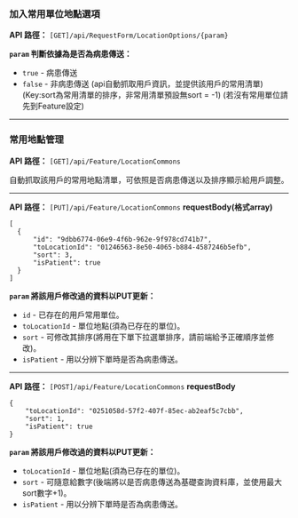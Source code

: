 ### **加入常用單位地點選項**

**API 路徑：**
`[GET]/api/RequestForm/LocationOptions/{param}`

**`param` 判斷依據為是否為病患傳送：**
- `true` - 病患傳送
- `false` - 非病患傳送
(api自動抓取用戶資訊，並提供該用戶的常用清單)
(Key:sort為常用清單的排序，非常用清單預設無sort = -1)
(若沒有常用單位請先到Feature設定)
----
### **常用地點管理**

**API 路徑：**
`[GET]/api/Feature/LocationCommons`

自動抓取該用戶的常用地點清單，可依照是否病患傳送以及排序顯示給用戶調整。

---
**API 路徑：**
`[PUT]/api/Feature/LocationCommons`
**requestBody(格式array)**
```
[
  {
      "id": "9dbb6774-06e9-4f6b-962e-9f978cd741b7",
      "toLocationId": "01246563-8e50-4065-b884-4587246b5efb",
      "sort": 3,
      "isPatient": true
  }
]
```
**`param` 將該用戶修改過的資料以PUT更新：**
- `id` - 已存在的用戶常用單位。
- `toLocationId` - 單位地點(須為已存在的單位)。
- `sort` - 可修改其排序(將用在下單下拉選單排序，請前端給予正確順序並修改)。
- `isPatient` - 用以分辨下單時是否為病患傳送。

----
**API 路徑：**
`[POST]/api/Feature/LocationCommons`
**requestBody**
```
{
    "toLocationId": "0251058d-57f2-407f-85ec-ab2eaf5c7cbb",
    "sort": 1,
    "isPatient": true
}
```
**`param` 將該用戶修改過的資料以PUT更新：**
- `toLocationId` - 單位地點(須為已存在的單位)。
- `sort` - 可隨意給數字(後端將以是否病患傳送為基礎查詢資料庫，並使用最大sort數字+1)。
- `isPatient` - 用以分辨下單時是否為病患傳送。
